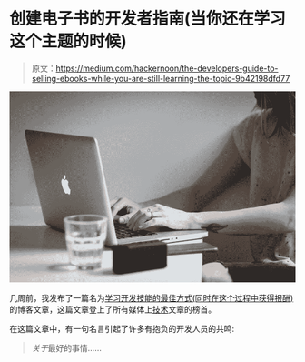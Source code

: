 # 创建电子书的开发者指南(当你还在学习这个主题的时候)

> 原文：<https://medium.com/hackernoon/the-developers-guide-to-selling-ebooks-while-you-are-still-learning-the-topic-9b42198dfd77>

![](img/0d695a18400b31dbe224a5cfd06e2f96.png)

几周前，我发布了一篇名为[学习开发技能的最佳方式(同时在这个过程中获得报酬)](https://hackernoon.com/the-best-way-to-learn-development-skills-while-getting-paid-in-the-process-a31bfb138287)的博客文章，这篇文章登上了所有媒体上[技术](https://hackernoon.com/tagged/technology)文章的榜首。

在这篇文章中，有一句名言引起了许多有抱负的开发人员的共鸣:

> *关于*最好的事情……